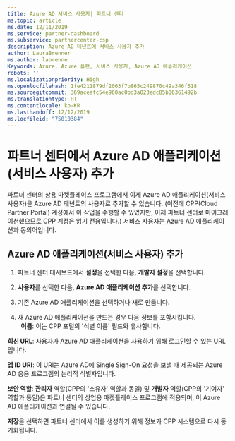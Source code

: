 ```yaml
---
title: Azure AD 서비스 사용자| 파트너 센터
ms.topic: article
ms.date: 12/11/2019
ms.service: partner-dashboard
ms.subservice: partnercenter-csp
description: Azure AD 테넌트에 서비스 사용자 추가
author: LauraBrenner
ms.author: labrenne
Keywords: Azure, Azure 플랜, 서비스 사용자, Azure AD 애플리케이션
robots: ''
ms.localizationpriority: High
ms.openlocfilehash: 1fe4211879df2063f7b865c249870c49a346f518
ms.sourcegitcommit: 369aceafc54e960ac0bd3a023edc85b06361492b
ms.translationtype: HT
ms.contentlocale: ko-KR
ms.lasthandoff: 12/12/2019
ms.locfileid: "75010384"
---
```

# <a name="add-an-azure-ad-application-service-principal-in-partner-center"></a>파트너 센터에서 Azure AD 애플리케이션(서비스 사용자) 추가

파트너 센터의 상용 마켓플레이스 프로그램에서 이제 Azure AD 애플리케이션(서비스 사용자)을 Azure AD 테넌트의 사용자로 추가할 수 있습니다. (이전에 CPP(Cloud Partner Portal) 계정에서 이 작업을 수행할 수 있었지만, 이제 파트너 센터로 마이그레이션했으므로 CPP 계정은 읽기 전용입니다.) 서비스 사용자는 Azure AD 애플리케이션과 동의어입니다.

## <a name="add-an-azure-ad-application-service-principal"></a>Azure AD 애플리케이션(서비스 사용자) 추가

1. 파트너 센터 대시보드에서 **설정**을 선택한 다음, **개발자 설정**을 선택합니다.

2. **사용자**를 선택한 다음, **Azure AD 애플리케이션 추가**를 선택합니다.

3. 기존 Azure AD 애플리케이션을 선택하거나 새로 만듭니다.

4. 새 Azure AD 애플리케이션을 만드는 경우 다음 정보를 포함시킵니다.  
  
**이름**: 이는 CPP 포털의 '식별 이름' 필드와 유사합니다.

**회신 URL**: 사용자가 Azure AD 애플리케이션을 사용하기 위해 로그인할 수 있는 URL입니다. 

**앱 ID URI**: 이 URI는 Azure AD에 Single Sign-On 요청을 보낼 때 제공되는 Azure AD 응용 프로그램의 논리적 식별자입니다. 

**보안 역할**: **관리자** 역할(CPP의 '소유자' 역할과 동일) 및 **개발자** 역할(CPP의 '기여자' 역할과 동일)은 파트너 센터의 상업용 마켓플레이스 프로그램에 적용되며, 이 Azure AD 애플리케이션과 연결될 수 있습니다.  

**저장**을 선택하면 파트너 센터에서 이를 생성하기 위해 정보가 CPP 시스템으로 다시 동기화됩니다.  
